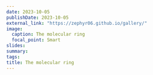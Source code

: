 ```yaml
---
date: 2023-10-05
publishDate: 2023-10-05
external_link: "https://zephyr06.github.io/gallery/"
image:
  caption: The molecular ring
  focal_point: Smart
slides: 
summary: 
tags:
title: The molecular ring
---
```

